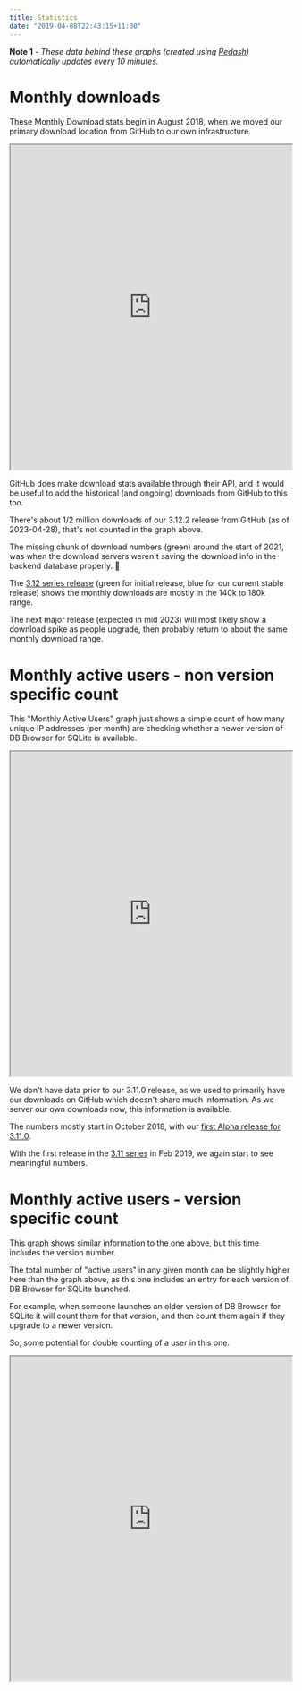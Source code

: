 ```yaml
---
title: Statistics
date: "2019-04-08T22:43:15+11:00"
---
```


**Note 1** - *These data behind these graphs (created using [Redash](https://redash.io)) automatically updates every 10 minutes.*

# Monthly downloads

These Monthly Download stats begin in August 2018, when we moved our primary
download location from GitHub to our own infrastructure.

<iframe src="https://redash.sqlitebrowser.org/embed/query/68/visualization/112?api_key=E0dTQNaUQLHB75FNTChf13K132VrsrC0TWffi3EL" width="100%" height="580"></iframe>

GitHub does make download stats available through their API, and it would be
useful to add the historical (and ongoing) downloads from GitHub to this too.

There's about 1/2 million downloads of our 3.12.2 release from GitHub (as of
2023-04-28), that's not counted in the graph above.

The missing chunk of download numbers (green) around the start of 2021, was
when the download servers weren't saving the download info in the backend
database properly. 🤦

The [3.12 series release](https://sqlitebrowser.org/blog/version-3-12-0-released/)
(green for initial release, blue for our current stable release) shows the
monthly downloads are mostly in the 140k to 180k range.

The next major release (expected in mid 2023) will most likely show a download
spike as people upgrade, then probably return to about the same monthly download
range.


# Monthly active users - non version specific count

This "Monthly Active Users" graph just shows a simple count of how many unique
IP addresses (per month) are checking whether a newer version of DB Browser for
SQLite is available.

<iframe src="https://redash.sqlitebrowser.org/embed/query/72/visualization/120?api_key=93gA7RFSBC2QUO5UDJ4wPy3XyW4mJf6mNfzTd37l" width="100%" height="580"></iframe>

We don't have data prior to our 3.11.0 release, as we used to primarily have
our downloads on GitHub which doesn't share much information.  As we server our
own downloads now, this information is available.

The numbers mostly start in October 2018, with our [first Alpha release
for 3.11.0](https://sqlitebrowser.org/blog/first-alpha-release-for-3-11-0/).

With the first release in the [3.11 series](https://sqlitebrowser.org/blog/version-3-11-0-released/)
in Feb 2019, we again start to see meaningful numbers.


# Monthly active users - version specific count

This graph shows similar information to the one above, but this time includes
the version number.

The total number of "active users" in any given month can be slightly higher
here than the graph above, as this one includes an entry for each version of
DB Browser for SQLite launched.

For example, when someone  launches an older version of DB Browser for SQLite
it will count them for that version, and then count them again if they upgrade
to a newer version.

So, some potential for double counting of a user in this one.

<iframe src="https://redash.sqlitebrowser.org/embed/query/70/visualization/116?api_key=4llzi2AnTVkuuens4fWWacQt8eKlnvv6mepTTpIJ" width="100%" height="580"></iframe>
